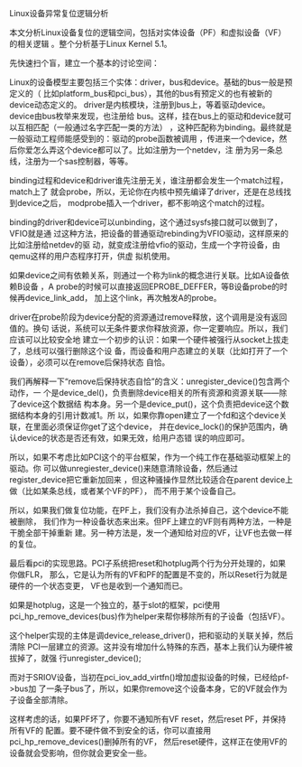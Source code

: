     
Linux设备异常复位逻辑分析

本文分析Linux设备复位的逻辑空间，包括对实体设备（PF）和虚拟设备（VF）的相关逻辑
。整个分析基于Linux Kernel 5.1。

先快速扫个盲，建立一个基本的讨论空间：

Linux的设备模型主要包括三个实体：driver，bus和device。基础的bus一般是预定义的（
比如platform_bus和pci_bus），其他的bus有预定义的也有被新的device动态定义的。
driver是内核模块，注册到bus上，等着驱动device。device由bus枚举来发现，也注册给
bus。这样，挂在bus上的驱动和device就可以互相匹配（一般通过名字匹配一类的方法）
，这种匹配称为binding。最终就是一般驱动工程师能感受到的：驱动的probe函数被调用
，传进来一个device，然后你爱怎么弄这个device都可以了。比如注册为一个netdev，注
册为另一条总线，注册为一个sas控制器，等等。

binding过程和device和driver谁先注册无关，谁注册都会发生一个match过程，match上了
就会probe，所以，无论你在内核中预先编译了driver，还是在总线找到device之后，
modprobe插入一个driver，都不影响这个match的过程。

binding的driver和device可以unbinding，这个通过sysfs接口就可以做到了，VFIO就是通
过这种方法，把设备的普通驱动rebinding为VFIO驱动，这样原来的比如注册给netdev的驱
动，就变成注册给vfio的驱动，生成一个字符设备，由qemu这样的用户态程序打开，供虚
拟机使用。

如果device之间有依赖关系，则通过一个称为link的概念进行关联。比如A设备依赖B设备
，A probe的时候可以直接返回EPROBE_DEFFER，等B设备probe的时候再device_link_add，
加上这个link，再次触发A的probe。

driver在probe阶段为device分配的资源通过remove释放，这个调用是没有返回值的。换句
话说，系统可以无条件要求你释放资源，你一定要响应。所以，我们应该可以比较安全地
建立一个初步的认识：如果一个硬件被强行从socket上拔走了，总线可以强行删除这个设
备，而设备和用户态建立的关联（比如打开了一个设备），必须可以在remove后保持状态
自恰。

我们再解释一下“remove后保持状态自恰”的含义：unregister_device()包含两个动作，一
个是device_del()，负责删除device相关的所有资源和资源关联——除了device这个数据结
构本身。另一个是device_put()，这个负责把device这个数据结构本身的引用计数减1。所
以，如果你靠open建立了一个fd和这个device关联，在里面必须保证你get了这个device，
并在device_lock()的保护范围内，确认device的状态是否还有效，如果无效，给用户态错
误的响应即可。

所以，如果不考虑比如PCI这个的平台框架，作为一个纯工作在基础驱动框架上的驱动。你
可以做unregiester_device()来随意清除设备，然后通过register_device把它重新加回来
，但这种骚操作显然比较适合在parent device上做（比如某条总线，或者某个VF的PF），
而不用于某个设备自己。

所以，如果我们做复位功能，在PF上，我们没有办法杀掉自己，这个device不能被删除，
我们作为一种设备状态来出来。但PF上建立的VF则有两种方法，一种是干脆全部干掉重新
建。另一种方法是，发一个通知给对应的VF，让VF也去做一样的复位。

最后看pci的实现思路。PCI子系统把reset和hotplug两个行为分开处理的，如果你做FLR，
那么，它是认为所有的VF和PF的配置是不变的，所以Reset行为就是硬件的一个状态变更，
VF也是收到一个通知而已。

如果是hotplug，这是一个独立的，基于slot的框架，pci使用
pci_hp_remove_devices(bus)作为helper来帮你移除所有的子设备（包括VF）。

这个helper实现的主体是调device_release_driver()，把和驱动的关联关掉，然后清除
PCI一层建立的资源。这并没有增加什么特殊的东西，基本上我们认为硬件被拔掉了，就强
行unregister_device();

而对于SRIOV设备，当初在pci_iov_add_virtfn()增加虚拟设备的时候，已经给pf->bus加
了一条子bus了，所以，如果你remove这个设备本身，它的VF就会作为子设备全部清除。

这样考虑的话，如果PF坏了，你要不通知所有VF reset，然后reset PF，并保持所有VF的
配置。要不硬件做不到安全的话，你可以直接用pci_hp_remove_devices()删掉所有的VF，
然后reset硬件，这样正在使用VF的设备就会受影响，但你就会更安全一些。
